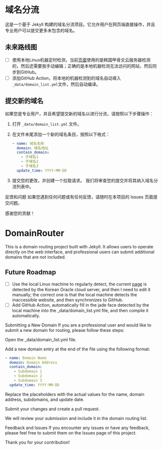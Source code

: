 # 域名分流

这是一个基于 Jekyll 构建的域名分流项目。它允许用户在网页端直接操作，并且专业用户可以提交更多未包含的域名。

## 未来路线图

- [ ] 使用本地Linux机器定时检测，当前[页面](https://www.abdd.net/)使用的是韩国甲骨文云服务器检测的，然后还需要我手动编辑；正确的是本地机器检测无法访问的网站，然后同步到GitHub。
- [ ] 添加GitHub Action，将本地的机器检测到的域名自动填入`_data/domain_list.yml`文件，然后自动编译。

## 提交新的域名

如果您是专业用户，并且希望提交新的域名以进行分流，请按照以下步骤操作：

1. 打开 `_data/domain_list.yml` 文件。
2. 在文件末尾添加一个新的域名条目，按照以下格式：

   ```yml
   - name: 域名名称
     domain: 域名地址
     contain_domain:
       - 子域名1
       - 子域名2
       - 子域名3
     update_time: YYYY-MM-DD
     ```
3. 提交您的更改，并创建一个拉取请求。
我们将审查您的提交并将其纳入域名分流列表中。

反馈和问题
如果您遇到任何问题或有任何反馈，请随时在本项目的 Issues 页面提交问题。

感谢您的贡献！

# DomainRouter

This is a domain routing project built with Jekyll. It allows users to operate directly on the web interface, and professional users can submit additional domains that are not included.

## Future Roadmap
- [ ] Use the local Linux machine to regularly detect, the current [page](https://www.abdd.net/) is detected by the Korean Oracle cloud server, and then I need to edit it manually; the correct one is that the local machine detects the inaccessible website, and then synchronizes to GitHub.
- [ ] Add GitHub Action, automatically fill in the jade face detected by the local machine into the _data/domain_list.yml file, and then compile it automatically.

Submitting a New Domain
If you are a professional user and would like to submit a new domain for routing, please follow these steps:

Open the _data/domain_list.yml file.

Add a new domain entry at the end of the file using the following format:

```yml
- name: Domain Name
  domain: Domain Address
  contain_domain:
    - Subdomain 1
    - Subdomain 2
    - Subdomain 3
  update_time: YYYY-MM-DD
```
Replace the placeholders with the actual values for the name, domain address, subdomains, and update date.

Submit your changes and create a pull request.

We will review your submission and include it in the domain routing list.

Feedback and Issues
If you encounter any issues or have any feedback, please feel free to submit them on the Issues page of this project.

Thank you for your contribution!


